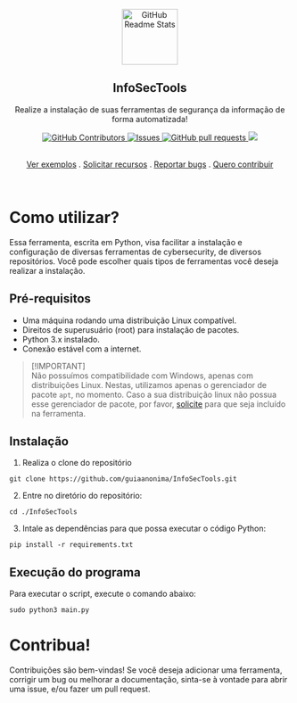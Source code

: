 <p class="header" align="center">
 <img width="100px" src="https://media.discordapp.net/attachments/1027622332740673536/1166777328051949679/image.png?ex=654bb910&is=65394410&hm=c3ce80592d557b3ce1ea9c281891f4915dcb80ab950ad937ff5a03ecbb38c6f1&=&width=732&height=902" align="center" alt="GitHub Readme Stats" />
 <h2 align="center">InfoSecTools</h2>
 <p align="center">Realize a instalação de suas ferramentas de segurança da informação de forma automatizada!</p>
</p>
<p align="center">
  <a href="https://github.com/guiaanonima/InfoSecTools/graphs/contributors">
    <img alt="GitHub Contributors" src="https://img.shields.io/github/contributors/guiaanonima/InfoSecTools?color=0088ff" />
  </a>
  <a href="https://github.com/guiaanonima/InfoSecTools/issues">
    <img alt="Issues" src="https://img.shields.io/github/issues/guiaanonima/InfoSecTools?color=0088ff" />
  </a>
  <a href="https://github.com/guiaanonima/InfoSecTools/pulls">
    <img alt="GitHub pull requests" src="https://img.shields.io/github/issues-pr/guiaanonima/InfoSecTools?color=0088ff" />
  </a>
  <a href="https://discord.guiaanonima.com/">
    <img src="https://img.shields.io/discord/719674366861770834?color=0088ff&label=discord">
  </a>
  <br />
  <br />
</p>
<p class="links" align="center">
  <a href="#execução-do-programa">Ver exemplos</a>
  .
  <a href="https://github.com/guiaanonima/InfoSecTools/issues/new?template=feature.yaml"">Solicitar recursos</a>
  .
  <a href="https://github.com/guiaanonima/InfoSecTools/issues/new?template=feature.yaml">Reportar bugs</a>
  .
  <a href="https://github.com/guiaanonima/InfoSecTools/blob/main/CONTRIBUTING.md">Quero contribuir</a>
</p>
 <br />

# Como utilizar?
Essa ferramenta, escrita em Python, visa facilitar a instalação e configuração de diversas ferramentas de cybersecurity, de diversos repositórios. Você pode escolher quais tipos de ferramentas você deseja realizar a instalação.

## Pré-requisitos
- Uma máquina rodando uma distribuição Linux compatível.
- Direitos de superusuário (root) para instalação de pacotes.
- Python 3.x instalado.
- Conexão estável com a internet.

> [!IMPORTANT]\
> Não possuímos compatibilidade com Windows, apenas com distribuições Linux. Nestas, utilizamos apenas o gerenciador de pacote `apt`, no momento. Caso a sua distribuição linux não possua esse gerenciador de pacote, por favor, [solicite](https://github.com/guiaanonima/InfoSecTools/issues/new?template=feature.yaml) para que seja incluído na ferramenta. 

## Instalação
1. Realiza o clone do repositório
```shell
git clone https://github.com/guiaanonima/InfoSecTools.git
```
2. Entre no diretório do repositório:
```shell
cd ./InfoSecTools
```

3. Intale as dependências para que possa executar o código Python:
```shell
pip install -r requirements.txt
```

## Execução do programa
Para executar o script, execute o comando abaixo:
```shell
sudo python3 main.py
```

# Contribua!
Contribuições são bem-vindas! Se você deseja adicionar uma ferramenta, corrigir um bug ou melhorar a documentação, sinta-se à vontade para abrir uma issue, e/ou fazer um pull request.
